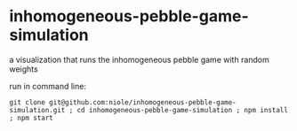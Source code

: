 # inhomogeneous-pebble-game-simulation
a visualization that runs the inhomogeneous pebble game with random weights

run in command line:

```
git clone git@github.com:niole/inhomogeneous-pebble-game-simulation.git ; cd inhomogeneous-pebble-game-simulation ; npm install ; npm start
```
